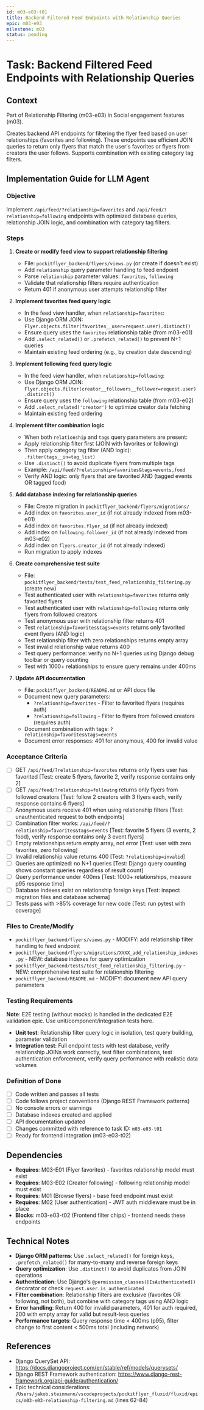 ```yaml
---
id: m03-e03-t01
title: Backend Filtered Feed Endpoints with Relationship Queries
epic: m03-e03
milestone: m03
status: pending
---
```


# Task: Backend Filtered Feed Endpoints with Relationship Queries

## Context
Part of Relationship Filtering (m03-e03) in Social engagement features (m03).

Creates backend API endpoints for filtering the flyer feed based on user relationships (favorites and following). These endpoints use efficient JOIN queries to return only flyers that match the user's favorites or flyers from creators the user follows. Supports combination with existing category tag filters.

## Implementation Guide for LLM Agent

### Objective
Implement `/api/feed/?relationship=favorites` and `/api/feed/?relationship=following` endpoints with optimized database queries, relationship JOIN logic, and combination with category tag filters.

### Steps
1. **Create or modify feed view to support relationship filtering**
   - File: `pockitflyer_backend/flyers/views.py` (or create if doesn't exist)
   - Add `relationship` query parameter handling to feed endpoint
   - Parse `relationship` parameter values: `favorites`, `following`
   - Validate that relationship filters require authentication
   - Return 401 if anonymous user attempts relationship filter

2. **Implement favorites feed query logic**
   - In the feed view handler, when `relationship=favorites`:
   - Use Django ORM JOIN: `Flyer.objects.filter(favorites__user=request.user).distinct()`
   - Ensure query uses the `favorites` relationship table (from m03-e01)
   - Add `.select_related()` or `.prefetch_related()` to prevent N+1 queries
   - Maintain existing feed ordering (e.g., by creation date descending)

3. **Implement following feed query logic**
   - In the feed view handler, when `relationship=following`:
   - Use Django ORM JOIN: `Flyer.objects.filter(creator__followers__follower=request.user).distinct()`
   - Ensure query uses the `following` relationship table (from m03-e02)
   - Add `.select_related('creator')` to optimize creator data fetching
   - Maintain existing feed ordering

4. **Implement filter combination logic**
   - When both `relationship` and `tags` query parameters are present:
   - Apply relationship filter first (JOIN with favorites or following)
   - Then apply category tag filter (AND logic): `.filter(tags__in=tag_list)`
   - Use `.distinct()` to avoid duplicate flyers from multiple tags
   - Example: `/api/feed/?relationship=favorites&tags=events,food`
   - Verify AND logic: only flyers that are favorited AND (tagged events OR tagged food)

5. **Add database indexing for relationship queries**
   - File: Create migration in `pockitflyer_backend/flyers/migrations/`
   - Add index on `favorites.user_id` (if not already indexed from m03-e01)
   - Add index on `favorites.flyer_id` (if not already indexed)
   - Add index on `following.follower_id` (if not already indexed from m03-e02)
   - Add index on `flyers.creator_id` (if not already indexed)
   - Run migration to apply indexes

6. **Create comprehensive test suite**
   - File: `pockitflyer_backend/tests/test_feed_relationship_filtering.py` (create new)
   - Test authenticated user with `relationship=favorites` returns only favorited flyers
   - Test authenticated user with `relationship=following` returns only flyers from followed creators
   - Test anonymous user with relationship filter returns 401
   - Test `relationship=favorites&tags=events` returns only favorited event flyers (AND logic)
   - Test relationship filter with zero relationships returns empty array
   - Test invalid relationship value returns 400
   - Test query performance: verify no N+1 queries using Django debug toolbar or query counting
   - Test with 1000+ relationships to ensure query remains under 400ms

7. **Update API documentation**
   - File: `pockitflyer_backend/README.md` or API docs file
   - Document new query parameters:
     - `?relationship=favorites` - Filter to favorited flyers (requires auth)
     - `?relationship=following` - Filter to flyers from followed creators (requires auth)
   - Document combination with tags: `?relationship=favorites&tags=events`
   - Document error responses: 401 for anonymous, 400 for invalid value

### Acceptance Criteria
- [ ] GET `/api/feed/?relationship=favorites` returns only flyers user has favorited [Test: create 5 flyers, favorite 2, verify response contains only 2]
- [ ] GET `/api/feed/?relationship=following` returns only flyers from followed creators [Test: follow 2 creators with 3 flyers each, verify response contains 6 flyers]
- [ ] Anonymous users receive 401 when using relationship filters [Test: unauthenticated request to both endpoints]
- [ ] Combination filter works: `/api/feed/?relationship=favorites&tags=events` [Test: favorite 5 flyers (3 events, 2 food), verify response contains only 3 event flyers]
- [ ] Empty relationships return empty array, not error [Test: user with zero favorites, zero following]
- [ ] Invalid relationship value returns 400 [Test: `?relationship=invalid`]
- [ ] Queries are optimized: no N+1 queries [Test: Django query counting shows constant queries regardless of result count]
- [ ] Query performance under 400ms [Test: 1000+ relationships, measure p95 response time]
- [ ] Database indexes exist on relationship foreign keys [Test: inspect migration files and database schema]
- [ ] Tests pass with >85% coverage for new code [Test: run pytest with coverage]

### Files to Create/Modify
- `pockitflyer_backend/flyers/views.py` - MODIFY: add relationship filter handling to feed endpoint
- `pockitflyer_backend/flyers/migrations/XXXX_add_relationship_indexes.py` - NEW: database indexes for query optimization
- `pockitflyer_backend/tests/test_feed_relationship_filtering.py` - NEW: comprehensive test suite for relationship filtering
- `pockitflyer_backend/README.md` - MODIFY: document new API query parameters

### Testing Requirements
**Note**: E2E testing (without mocks) is handled in the dedicated E2E validation epic. Use unit/component/integration tests here.

- **Unit test**: Relationship filter query logic in isolation, test query building, parameter validation
- **Integration test**: Full endpoint tests with test database, verify relationship JOINs work correctly, test filter combinations, test authentication enforcement, verify query performance with realistic data volumes

### Definition of Done
- [ ] Code written and passes all tests
- [ ] Code follows project conventions (Django REST Framework patterns)
- [ ] No console errors or warnings
- [ ] Database indexes created and applied
- [ ] API documentation updated
- [ ] Changes committed with reference to task ID: `m03-e03-t01`
- [ ] Ready for frontend integration (m03-e03-t02)

## Dependencies
- **Requires**: M03-E01 (Flyer favorites) - favorites relationship model must exist
- **Requires**: M03-E02 (Creator following) - following relationship model must exist
- **Requires**: M01 (Browse flyers) - base feed endpoint must exist
- **Requires**: M02 (User authentication) - JWT auth middleware must be in place
- **Blocks**: m03-e03-t02 (Frontend filter chips) - frontend needs these endpoints

## Technical Notes
- **Django ORM patterns**: Use `.select_related()` for foreign keys, `.prefetch_related()` for many-to-many and reverse foreign keys
- **Query optimization**: Use `.distinct()` to avoid duplicates from JOIN operations
- **Authentication**: Use Django's `@permission_classes([IsAuthenticated])` decorator or check `request.user.is_authenticated`
- **Filter combination**: Relationship filters are exclusive (favorites OR following, not both), but combine with category tags using AND logic
- **Error handling**: Return 400 for invalid parameters, 401 for auth required, 200 with empty array for valid but result-less queries
- **Performance targets**: Query response time < 400ms (p95), filter change to first content < 500ms total (including network)

## References
- Django QuerySet API: https://docs.djangoproject.com/en/stable/ref/models/querysets/
- Django REST Framework authentication: https://www.django-rest-framework.org/api-guide/authentication/
- Epic technical considerations: `/Users/jakob.steinmann/vscodeprojects/pockitflyer_fluxid/fluxid/epics/m03-e03-relationship-filtering.md` (lines 62-84)

